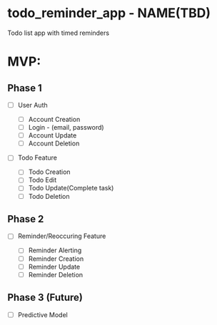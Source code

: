 # todo_reminder_app - NAME(TBD)
Todo list app with timed reminders 

# MVP:

## Phase 1
- [ ] User Auth 

    - [ ] Account Creation
    - [ ] Login - (email, password)
    - [ ] Account Update
    - [ ] Account Deletion

- [ ] Todo Feature 

    - [ ] Todo Creation
    - [ ] Todo Edit
    - [ ] Todo Update(Complete task)
    - [ ] Todo Deletion

## Phase 2
- [ ] Reminder/Reoccuring Feature

    - [ ] Reminder Alerting
    - [ ] Reminder Creation
    - [ ] Reminder Update
    - [ ] Reminder Deletion

## Phase 3 (Future)
- [ ] Predictive Model